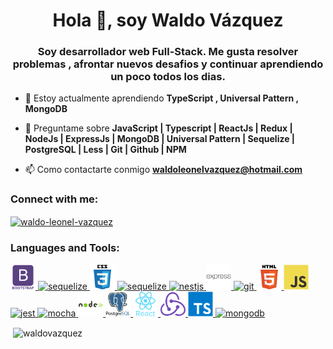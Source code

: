 <h1 align="center">Hola 👋, soy Waldo Vázquez</h1>
<h3 align="center">Soy desarrollador web Full-Stack. Me gusta resolver problemas , afrontar nuevos desafios y continuar aprendiendo un poco todos los dias.</h3>

- 🌱 Estoy actualmente aprendiendo **TypeScript , Universal Pattern , MongoDB**

- 💬 Preguntame sobre **JavaScript | Typescript | ReactJs | Redux | NodeJs | ExpressJs | MongoDB | Universal Pattern | Sequelize | PostgreSQL | Less | Git | Github | NPM**

- 📫 Como contactarte conmigo **waldoleonelvazquez@hotmail.com**

<h3 align="left">Connect with me:</h3>
<p align="left">
<a href="https://linkedin.com/in/waldo-leonel-vazquez" target="blank"><img align="center" src="https://raw.githubusercontent.com/rahuldkjain/github-profile-readme-generator/master/src/images/icons/Social/linked-in-alt.svg" alt="waldo-leonel-vazquez" height="30" width="40" /></a>
</p>

<h3 align="left">Languages and Tools:</h3>
<p align="left"> <a href="https://getbootstrap.com" target="_blank"> <img src="https://raw.githubusercontent.com/devicons/devicon/master/icons/bootstrap/bootstrap-plain-wordmark.svg" alt="bootstrap" width="40" height="40"/> </a> <a href="https://sequelize.org/" target="_blank"> <img src="https://sequelize.org/master/image/brand_logo.png" alt="sequelize" width="40" height="40"/> </a> <a href="https://www.w3schools.com/css/" target="_blank"> <img src="https://raw.githubusercontent.com/devicons/devicon/master/icons/css3/css3-original-wordmark.svg" alt="css3" width="40" height="40"/> </a> <a href="https://insomnia.rest/" target="_blank"> <img src="https://image.pngaaa.com/268/4842268-middle.png" alt="sequelize" width="40" height="40"/> </a> <a href="https://nestjs.com/" target="_blank"> <img src="https://docs.nestjs.com/assets/logo-small.svg" alt="nestjs" width="40" height="40"/> </a> <a href="https://expressjs.com" target="_blank"> <img src="https://raw.githubusercontent.com/devicons/devicon/master/icons/express/express-original-wordmark.svg" alt="express" width="40" height="40"/> </a> <a href="https://git-scm.com/" target="_blank"> <img src="https://www.vectorlogo.zone/logos/git-scm/git-scm-icon.svg" alt="git" width="40" height="40"/> </a> <a href="https://www.w3.org/html/" target="_blank"> <img src="https://raw.githubusercontent.com/devicons/devicon/master/icons/html5/html5-original-wordmark.svg" alt="html5" width="40" height="40"/> </a> <a href="https://developer.mozilla.org/en-US/docs/Web/JavaScript" target="_blank"> <img src="https://raw.githubusercontent.com/devicons/devicon/master/icons/javascript/javascript-original.svg" alt="javascript" width="40" height="40"/> </a> <a href="https://jestjs.io" target="_blank"> <img src="https://www.vectorlogo.zone/logos/jestjsio/jestjsio-icon.svg" alt="jest" width="40" height="40"/> </a> <a href="https://mochajs.org" target="_blank"> <img src="https://www.vectorlogo.zone/logos/mochajs/mochajs-icon.svg" alt="mocha" width="40" height="40"/> </a> <a href="https://nodejs.org" target="_blank"> <img src="https://raw.githubusercontent.com/devicons/devicon/master/icons/nodejs/nodejs-original-wordmark.svg" alt="nodejs" width="40" height="40"/> </a> <a href="https://www.postgresql.org" target="_blank"> <img src="https://raw.githubusercontent.com/devicons/devicon/master/icons/postgresql/postgresql-original-wordmark.svg" alt="postgresql" width="40" height="40"/> </a> </a> <a href="https://reactjs.org/" target="_blank"> <img src="https://raw.githubusercontent.com/devicons/devicon/master/icons/react/react-original-wordmark.svg" alt="react" width="40" height="40"/> </a> <a href="https://redux.js.org" target="_blank"> <img src="https://raw.githubusercontent.com/devicons/devicon/master/icons/redux/redux-original.svg" alt="redux" width="40" height="40"/> </a> <a href="https://www.typescriptlang.org/" target="_blank"> <img src="https://raw.githubusercontent.com/devicons/devicon/master/icons/typescript/typescript-original.svg" alt="typescript" width="40" height="40"/> </a> <a href="https://docs.mongodb.com/" target="_blank"> <img src="https://upload.wikimedia.org/wikipedia/commons/thumb/f/f9/Antu_mongodb.svg/1200px-Antu_mongodb.svg.png" alt="mongodb" width="40" height="40"/> </a> </p>

<p>&nbsp;<img align="center" src="https://github-readme-stats.vercel.app/api?username=waldovazquez&show_icons=true&locale=en" alt="waldovazquez" /></p>

